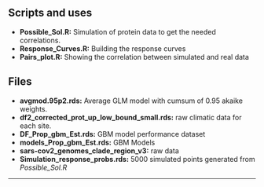 
## Scripts and uses

  - **Possible\_Sol.R:** Simulation of protein data to get the needed
    correlations.
  - **Response\_Curves.R:** Building the response curves
  - **Pairs\_plot.R:** Showing the correlation between simulated and
    real data

## Files

  - **avgmod.95p2.rds:** Average GLM model with cumsum of 0.95 akaike
    weights.
  - **df2\_corrected\_prot\_up\_low\_bound\_small.rds:** raw climatic
    data for each site.
  - **DF\_Prop\_gbm\_Est.rds:** GBM model performance dataset
  - **models\_Prop\_gbm\_Est.rds:** GBM Models
  - **sars-cov2\_genomes\_clade\_region\_v3:** raw data
  - **Simulation\_response\_probs.rds:** 5000 simulated points generated
    from *Possible\_Sol.R*

-----
